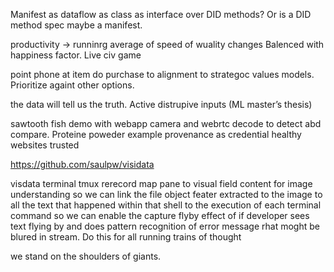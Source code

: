 Manifest as dataflow as class as interface over DID methods? Or is a DID method spec maybe a manifest.

productivity -> runninrg average of speed of wuality changes
Balenced with happiness factor. Live civ game

point phone at item do purchase to alignment to strategoc values models. Prioritize againt other options.

the data will tell us the truth. Active distrupive inputs (ML master’s thesis)

sawtooth fish demo with webapp camera and webrtc decode to detect abd compare. Proteine poweder example provenance as credential healthy websites trusted

https://github.com/saulpw/visidata

visdata terminal tmux rerecord map pane to visual field content for image understanding so we can link the file object feater extracted to the image to all the text that happened within that shell to the execution of each terminal command so we can enable the capture flyby effect of if developer sees text flying by and does pattern recognition of error message rhat moght be blured in stream. Do this for all running trains of thought

we stand on the shoulders of giants. 